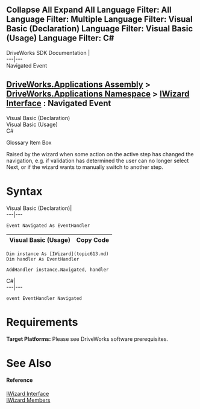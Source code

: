 Collapse All Expand All Language Filter: All  Language Filter: Multiple  Language Filter: Visual Basic (Declaration) Language Filter: Visual Basic (Usage) Language Filter: C#  
---  
DriveWorks SDK Documentation  |   
---|---  
Navigated Event   
  
[DriveWorks.Applications Assembly](topic13.md) > [DriveWorks.Applications Namespace](topic16.md) > [IWizard Interface](topic613.md) : Navigated Event  
---  
  
Visual Basic (Declaration)    
Visual Basic (Usage)    
C# 

Glossary Item Box

Raised by the wizard when some action on the active step has changed the navigation, e.g. if validation has determined the user can no longer select Next, or if the wizard wants to manually switch to another step. 

# Syntax

Visual Basic (Declaration)|   
---|---  
      
    
    Event Navigated As EventHandler  
  
Visual Basic (Usage)| Copy Code  
---|---  
      
    
    Dim instance As [IWizard](topic613.md)
    Dim handler As EventHandler
     
    AddHandler instance.Navigated, handler  
  
C#|   
---|---  
      
    
    event EventHandler Navigated  
  
# Requirements

**Target Platforms:** Please see DriveWorks software prerequisites.

# See Also

#### Reference

[IWizard Interface](topic613.md)   
[IWizard Members](topic614.md)


